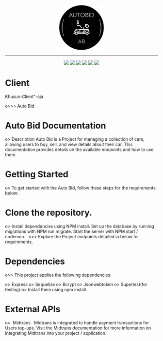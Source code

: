 <div align="center">
  <img src="./client/public/logo.png" width="150px" alt="Logo">
</div>

---

<div align="center">
  <img src="https://img.shields.io/badge/Javascript-ES6-yellow.svg">
  <img src="https://img.shields.io/badge/React-5.15.1-blue.svg">
  <img src="https://img.shields.io/badge/License-MIT-red.svg">
  <img src="https://img.shields.io/badge/Tools-Oauth-white"> 
  <img src="https://img.shields.io/badge/Vite-5.13.7-purple">
  <img src="https://img.shields.io/badge/TailWinds-blue"> 
</div>


# Client
Khusus-Client"-aja


o>>> Auto Bid

# Auto Bid Documentation
o> Description
Auto Bid is a Project for managing a collection of cars, allowing users to buy, sell, and view details about their car. This documentation provides details on the available endpoints and how to use them.

# Getting Started
o>  To get started with the Auto Bid, follow these steps for the requirements below:

# Clone the repository.
o> Install dependencies using NPM install.
Set up the database by running migrations with NPM run migrate.
Start the server with NPM start / nodemon.
 
o>> Explore the Project endpoints detailed in  below for requirements.

# Dependencies
o>> This project applies the following dependencies:

o> Express
o> Sequelize
o> Bcrypt
o> Jsonwebtoken
o> Supertest(for testing)
o> Install them using npm install.

 # External APIs
o>  Midtrans
  Midtrans is integrated to handle payment transactions for Users top-ups. Visit the Midtrans documentation for more          information on integrating Midtrans into your project / application.